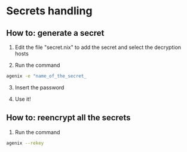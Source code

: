 # Secrets handling

## How to: generate a secret

1. Edit the file "secret.nix" to add the secret and select the decryption hosts

2. Run the command
```bash
agenix -e "name_of_the_secret_
```

3. Insert the password

4. Use it!

## How to: reencrypt all the secrets

1. Run the command
```bash
agenix --rekey
```


